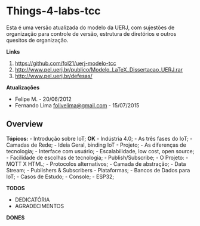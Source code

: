 # Things-4-labs-tcc

Esta é uma versão atualizada do modelo da UERJ, com sujestões de organização para
controle de versão, estrutura de diretórios e outros quesitos de organização.

**Links**
1. <https://github.com/fol21/uerj-modelo-tcc>
2. <http://www.pel.uerj.br/publico/Modelo_LaTeX_Dissertacao_UERJ.rar>
3. <http://www.pel.uerj.br/defesas/>

**Atualizações**
- Felipe M. - 20/06/2012
- Fernando Lima <folivelima@gmail.com> - 15/07/2015


## Overview 

**Tópicos:**
	- Introdução sobre IoT; **OK**
		- Indústria 4.0;
		- As três fases do IoT;
		- Camadas de Rede;
	- Ideía Geral, binding IoT - Projeto;
		- As diferenças de tecnologia;
		- Interface com usuário;
		- Escalabilidade, low cost, open source;
		- Facilidade de escolhas de tecnologia;	
		- Publish/Subscribe;
	- O Projeto:
		- MQTT X HTML;
		- Protocolos alternativos;
		- Camada de abstração;
		- Data Stream;
		- Publishers & Subscribers
		- Plataformas;
		- Bancos de Dados para IoT;
	- Casos de Estudo;
		- Console;
		- ESP32;



**TODOS**

- DEDICATÓRIA
- AGRADECIMENTOS


**DONES**


